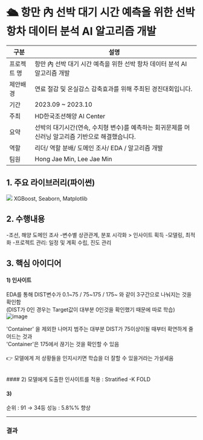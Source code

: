 # 🛳️ 항만 內 선박 대기 시간 예측을 위한 선박 항차 데이터 분석 AI 알고리즘 개발
      
|구분|설명|
|------|---|
|프로젝트 명|항만 內 선박 대기 시간 예측을 위한 선박 항차 데이터 분석 AI 알고리즘 개발|
|제안배경|연료 절감 및 온실감스 감축효과를 위해 주최된 경진대회입니다.|
|기간|2023.09 ~ 2023.10|
|주최|HD한국조션해양 AI Center|
|요약|선박의 대기시간(연속, 수치형 변수)를 예측하는 회귀문제를 머신러닝 알고리즘 기반으로 해결했습니다.|
|역할|리더/ 역할 분배/ 도메인 조사/ EDA / 알고리즘 개발|
|팀원|Hong Jae Min, Lee Jae Min|


## 1. 주요 라이브러리(파이썬)
<img src="https://img.shields.io/badge/python-3776AB?style=for-the-badge&logo=python&logoColor=white">
XGBoost, Seaborn, Matplotlib


## 2. 수행내용
-조선, 해양 도메인 조사
-변수별 상관관계, 분포 시각화 > 인사이트 획득
-모델링, 최적화
-프로젝트 관리: 일정 및 계획 수립, 진도 관리

## 3. 핵심 아이디어
#### 1) 인사이트
EDA를 통해 DIST변수가 0.1~75 / 75~175 / 175~ 와 같이 3구간으로 나눠지는 것을 확인함 <br>
(DIST가 0인 경우는 Target값이 대부분 0인것을 확인했기 때문에 따로 학습) <br>
![image](https://github.com/CodeofO/Ship_Wait_Time_Predict/assets/99871109/dfa70bba-4f1c-489c-9fa9-40977bb4d5fe)

'Container' 을 제외한 나머지 범주는 대부분 DIST가 75이상이될 때부터 확연하게 줄어드는 것과  <br>
'Container'은 175에서 끊기는 것을 확인할 수 있음<br>
<br>
👉 모델에게 저 상황들을 인지시키면 학습을 더 잘할 수 있을거라는 가설세움

<br>
#### 2) 모델에게 도출한 인사이트를 적용 : Stratified -K FOLD

#### 3) 



순위 : 91 → 34등
성능 : 5.8%% 향상

---

### 결과
